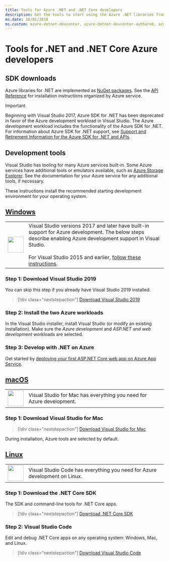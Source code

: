 ```yaml
---
title: Tools for Azure .NET and .NET Core developers
description: Get the tools to start using the Azure .NET libraries from a Windows, Linux, and Mac environment.
ms.date: 10/01/2018
ms.custom: azure-dotnet-devcenter, azure-dotnet-devcenter-authored, azure-dotnet-devcenter-conceptual, vs-azure
---
```


# Tools for .NET and .NET Core Azure developers

## SDK downloads

Azure libraries for .NET are implemented as [NuGet packages](https://www.nuget.org/packages?q=windowsazureofficial). See the [API Reference](/dotnet/api/overview/azure/?view=azure-dotnet) for installation instructions organized by Azure service.

> [!IMPORTANT]
> Beginning with Visual Studio 2017, Azure SDK for .NET has been deprecated in favor of the Azure development workload in Visual Studio. The Azure development workload includes the functionality of the Azure SDK for .NET. For information about Azure SDK for .NET support, see [Support and Retirement Information for the Azure SDK for .NET and APIs](https://docs.microsoft.com/previous-versions/azure/reference/dn479282(v=azure.100)).

## Development tools

Visual Studio has tooling for many Azure services built-in. Some Azure services have additional tools or emulators available, such as [Azure Storage Explorer](https://azure.microsoft.com/features/storage-explorer/). See the documentation for your Azure service for any additional tools, if necessary.

These instructions install the recommended starting development environment for your operating system.

## [Windows](#tab/windows)

<table>
  <tr>
    <td width="50">
        <img src="https://docs.microsoft.com/media/logos/logo_vs-ide.svg" width="50" height="50"></img>
    </td>
    <td>
        Visual Studio versions 2017 and later have built-in support for Azure development. The below steps describe enabling Azure development support in Visual Studio.<br />
        <br />
        For Visual Studio 2015 and earlier, <a href="dotnet-sdk-vs2015-install.md">follow these instructions</a>.
    </td>
  </tr>
</table>

### Step 1: Download Visual Studio 2019

You can skip this step if you already have Visual Studio 2019 installed.

> [!div class="nextstepaction"]
> [Download Visual Studio 2019](https://www.visualstudio.com/downloads/)

### Step 2: Install the two Azure workloads

In the Visual Studio installer, install Visual Studio (or modify an existing installation). Make sure the *Azure development* and *ASP.NET and web development* workloads are selected.

### Step 3: Develop with .NET on Azure

Get started by [deploying your first ASP.NET Core web app on Azure App Service](https://docs.microsoft.com/azure/app-service-web/app-service-web-get-started-dotnet).

## [macOS](#tab/macos)
<table>
  <tr>
    <td width="50">
        <img src="https://docs.microsoft.com/media/logos/logo_vs-mac.svg" width="50" height="50"></img>
    </td>
    <td>
        Visual Studio for Mac has everything you need for Azure development.
    </td>
  </tr>
</table>

### Step 1: Download Visual Studio for Mac

> [!div class="nextstepaction"]
> [Download Visual Studio for Mac](https://www.visualstudio.com/vs/visual-studio-mac/)

During installation, Azure tools are selected by default.

## [Linux](#tab/linux)

<table>
  <tr>
    <td width="50">
        <img src="https://docs.microsoft.com/media/logos/logo_vs-code.svg" width="50" height="50"></img>
    </td>
    <td>
        Visual Studio Code has everything you need for Azure development on Linux.
    </td>
  </tr>
</table>

### Step 1: Download the .NET Core SDK

The SDK and command-line tools for .NET Core apps.

> [!div class="nextstepaction"]
> [Download .NET Core SDK](https://dotnet.microsoft.com/download)

### Step 2: Visual Studio Code

Edit and debug .NET Core apps on any operating system: Windows, Mac, and Linux.

> [!div class="nextstepaction"]
> [Download Visual Studio Code](https://code.visualstudio.com)

